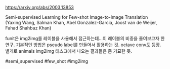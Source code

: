 https://arxiv.org/abs/2003.13853

Semi-supervised Learning for Few-shot Image-to-Image Translation (Yaxing Wang, Salman Khan, Abel Gonzalez-Garcia, Joost van de Weijer, Fahad Shahbaz Khan)

funit은 img2img를 레이블을 사용해서 접근하는데...이 레이블의 비중을 줄여보고자 한 연구. 기본적인 방법은 pseudo label를 만들어서 활용하는 것. octave conv도 등장. 별개로 animals img2img 태스크에서 나오는 결과들은 좀 기묘한 듯.

#semi_supervised #few_shot #img2img